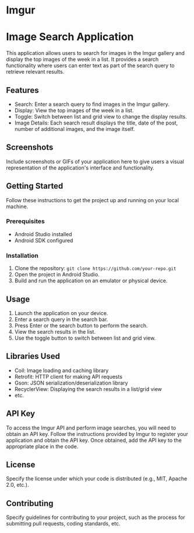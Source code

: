 # Imgur
# Image Search Application

This application allows users to search for images in the Imgur gallery and display the top images of the week in a list. It provides a search functionality where users can enter text as part of the search query to retrieve relevant results.

## Features

- Search: Enter a search query to find images in the Imgur gallery.
- Display: View the top images of the week in a list.
- Toggle: Switch between list and grid view to change the display results.
- Image Details: Each search result displays the title, date of the post, number of additional images, and the image itself.

## Screenshots

Include screenshots or GIFs of your application here to give users a visual representation of the application's interface and functionality.

## Getting Started

Follow these instructions to get the project up and running on your local machine.

### Prerequisites

- Android Studio installed
- Android SDK configured

### Installation

1. Clone the repository: `git clone https://github.com/your-repo.git`
2. Open the project in Android Studio.
3. Build and run the application on an emulator or physical device.

## Usage

1. Launch the application on your device.
2. Enter a search query in the search bar.
3. Press Enter or the search button to perform the search.
4. View the search results in the list.
5. Use the toggle button to switch between list and grid view.

## Libraries Used

- Coil: Image loading and caching library
- Retrofit: HTTP client for making API requests
- Gson: JSON serialization/deserialization library
- RecyclerView: Displaying the search results in a list/grid view
- etc.

## API Key

To access the Imgur API and perform image searches, you will need to obtain an API key. Follow the instructions provided by Imgur to register your application and obtain the API key. Once obtained, add the API key to the appropriate place in the code.

## License

Specify the license under which your code is distributed (e.g., MIT, Apache 2.0, etc.).

## Contributing

Specify guidelines for contributing to your project, such as the process for submitting pull requests, coding standards, etc.


